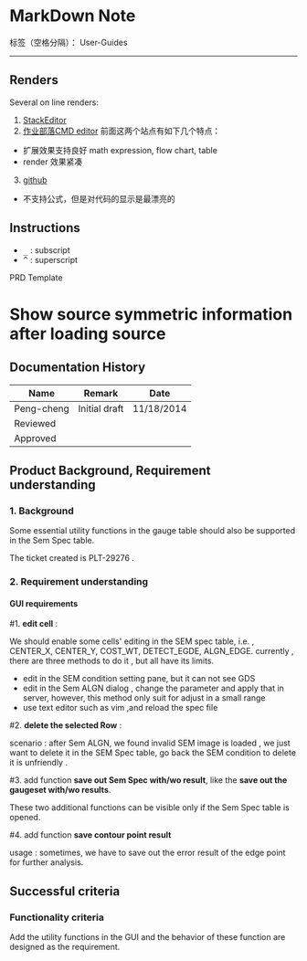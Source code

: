 # MarkDown Note

标签（空格分隔）： User-Guides

---

## Renders
Several on line renders:

1. [StackEditor](https://stackedit.io/editor)
2. [作业部落CMD editor](https://www.zybuluo.com/mdeditor)
前面这两个站点有如下几个特点：
  - 扩展效果支持良好 math expression, flow chart, table
  - render 效果紧凑
3. [github](https://www.zybuluo.com/mdeditor)
  - 不支持公式，但是对代码的显示是最漂亮的


## Instructions

- <kbd>_</kbd> : subscript
- <kbd>^</kbd> : superscript


PRD Template

# Show source symmetric information after loading source

##  Documentation History

| Name |  Remark | Date |
--- | --- | --- |
Peng-cheng | Initial draft | 11/18/2014
 | Reviewed |  
  | Approved   |

## Product Background, Requirement understanding

###  1.  Background 

Some essential utility functions in the gauge table should also be supported in the Sem Spec table.
  
The ticket created is PLT-29276 .

###  2.  Requirement understanding

#### GUI requirements

\#1. **edit cell** : 

We should enable some cells' editing in the SEM spec table, i.e. , CENTER_X, CENTER_Y, COST_WT, DETECT_EGDE, ALGN_EDGE.
currently , there are three methods to do it , but all have its limits.

- edit in the SEM condition setting pane, but it can not see GDS 
- edit in the Sem ALGN dialog , change the parameter and apply that in server, however, this method only suit for adjust in a small range
- use text editor such as vim ,and reload the spec file

\#2. **delete the selected Row** : 

scenario : after Sem ALGN, we found invalid SEM image is loaded  , we just want to delete it in the SEM Spec table, go back the SEM condition to delete it is  unfriendly .

\#3. add function **save out Sem Spec with/wo result**, like the **save out the gaugeset with/wo results**.

These two additional functions can be visible only if the Sem Spec table is opened.

\#4. add function **save contour point result**

usage : sometimes, we have to save out the error result of the edge point for further analysis.

## Successful criteria

### Functionality criteria

Add the utility functions in the GUI and the behavior of these function are designed as the requirement.
